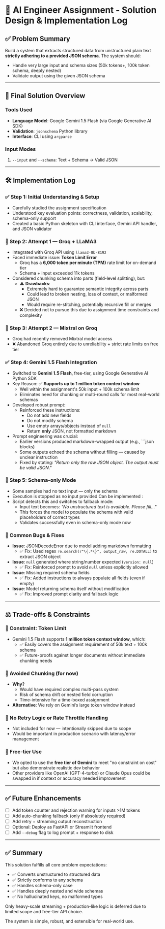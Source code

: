 # 📄 AI Engineer Assignment - Solution Design & Implementation Log

## ✅ Problem Summary
Build a system that extracts structured data from unstructured plain text **strictly adhering to a provided JSON schema**. The system should:
- Handle very large input and schema sizes (50k tokens+, 100k token schema, deeply nested)
- Validate output using the given JSON schema

---

## 🧰 Final Solution Overview

### Tools Used
- **Language Model**: Google Gemini 1.5 Flash (via Google Generative AI SDK)
- **Validation**: `jsonschema` Python library
- **Interface**: CLI using `argparse`

### Input Modes
1. `--input` and `--schema`: Text + Schema → Valid JSON
---

## 🛠️ Implementation Log

### ✅ Step 1: Initial Understanding & Setup
- Carefully studied the assignment specification
- Understood key evaluation points: correctness, validation, scalability, schema-only support
- Created a basic Python skeleton with CLI interface, Gemini API handler, and JSON validator

### 🧪 Step 2: Attempt 1 — Groq + LLaMA3
- Integrated with Groq API using `llama3-8b-8192`
- Faced immediate issue: **Token Limit Error**
  - Groq has a **6,000 token per minute (TPM)** rate limit for on-demand tier
  - Schema + input exceeded 11k tokens
- Considered chunking schema into parts (field-level splitting), but:
  - ⚠ **Drawbacks**:
    - Extremely hard to guarantee semantic integrity across parts
    - Could lead to broken nesting, loss of context, or malformed JSON
    - Would require re-stitching, potentially recursive fill or merges
  - ❌ Decided not to pursue this due to assignment time constraints and complexity

### 🧪 Step 3: Attempt 2 — Mixtral on Groq
- Groq had recently removed Mixtral model access
- ❌ Abandoned Groq entirely due to unreliability + strict rate limits on free tier

### ✅ Step 4: Gemini 1.5 Flash Integration
- Switched to **Gemini 1.5 Flash**, free-tier, using Google Generative AI Python SDK
- Key Reason: ✅ **Supports up to 1 million token context window**
  - Well within the assignment's 50k input + 100k schema limit
  - Eliminates need for chunking or multi-round calls for most real-world schemas
- Developed robust prompt:
  - Reinforced these instructions:
    - Do not add new fields
    - Do not modify schema
    - Use empty arrays/objects instead of `null`
    - Return **only** JSON, not formatted markdown
- Prompt engineering was crucial:
  - Earlier versions produced markdown-wrapped output (e.g., ```json blocks)
  - Some outputs echoed the schema without filling — caused by unclear instruction
  - Fixed by stating: *"Return only the raw JSON object. The output must be valid JSON."*

### 🔄 Step 5: Schema-only Mode
- Some samples had no text input — only the schema
- Execution is stopped as no input provided
Can be implemented :
- Script detects this and switches to fallback mode:
  - Input text becomes: *"No unstructured text is available. Please fill..."*
  - This forces the model to populate the schema with valid placeholders of correct types
  - Validates successfully even in schema-only mode now

### 🧪 Common Bugs & Fixes
- **Issue**: JSONDecodeError due to model adding markdown formatting
  - ✅ Fix: Used regex `re.search(r"\{.*\}", output_raw, re.DOTALL)` to extract JSON object
- **Issue**: `null` generated where string/number expected (`version: null`)
  - ✅ Fix: Reinforced prompt to avoid `null` unless explicitly allowed
- **Issue**: Missing required schema fields
  - ✅ Fix: Added instructions to always populate all fields (even if empty)
- **Issue**: Model returning schema itself without modification
  - ✅ Fix: Improved prompt clarity and fallback logic

---

## ⚖️ Trade-offs & Constraints

### 🔹 Constraint: Token Limit
- Gemini 1.5 Flash supports **1 million token context window**, which:
  - ✅ Easily covers the assignment requirement of 50k text + 100k schema
  - ✅ Future-proofs against longer documents without immediate chunking needs

### 🔹 Avoided Chunking (for now)
- **Why?**
  - Would have required complex multi-pass system
  - Risk of schema drift or nested field corruption
  - Time-intensive for a time-boxed assignment
- **Alternative**: We rely on Gemini’s large token window instead

### 🔹 No Retry Logic or Rate Throttle Handling
- Not included for now — intentionally skipped due to scope
- Would be important in production scenario with latency/error management

### 🔹 Free-tier Use
- We opted to use the **free tier of Gemini** to meet "no constraint on cost" but also demonstrate realistic dev behavior
- Other providers like OpenAI (GPT-4-turbo) or Claude Opus could be swapped in if context or accuracy needed improvement

---

## ✅ Future Enhancements
- [ ] Add token counter and rejection warning for inputs >1M tokens
- [ ] Add auto-chunking fallback (only if absolutely required)
- [ ] Add retry + streaming output reconstruction
- [ ] Optional: Deploy as FastAPI or Streamlit frontend
- [ ] Add `--debug` flag to log prompt + response to disk

---

## ✅ Summary
This solution fulfills all core problem expectations:
- ✅ Converts unstructured to structured data
- ✅ Strictly conforms to any schema
- ✅ Handles schema-only case
- ✅ Handles deeply nested and wide schemas
- ✅ No hallucinated keys, no malformed types

Only heavy-scale streaming + production-like logic is deferred due to limited scope and free-tier API choice.

The system is simple, robust, and extensible for real-world use.

